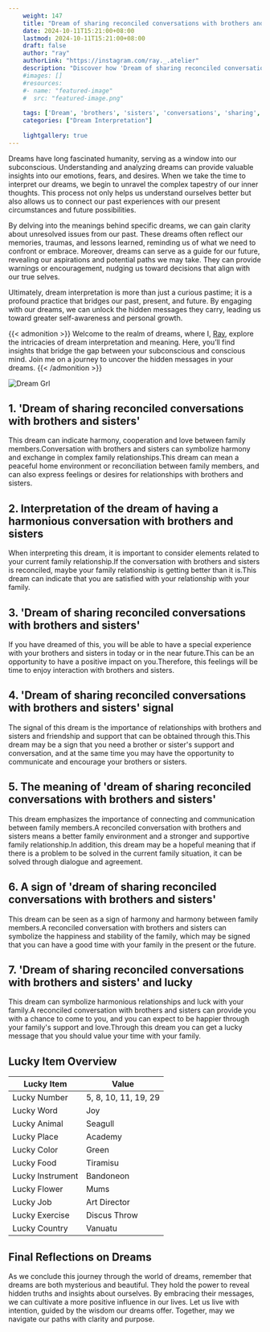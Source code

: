 ```yaml
---
    weight: 147
    title: "Dream of sharing reconciled conversations with brothers and sisters"  # Assuming 'title' column exists
    date: 2024-10-11T15:21:00+08:00
    lastmod: 2024-10-11T15:21:00+08:00
    draft: false
    author: "ray"
    authorLink: "https://instagram.com/ray._.atelier"
    description: "Discover how 'Dream of sharing reconciled conversations with brothers and sisters' can interpret your future and uncover its significant meanings in your life."
    #images: []
    #resources:
    #- name: "featured-image"
    #  src: "featured-image.png"
    
    tags: ['Dream', 'brothers', 'sisters', 'conversations', 'sharing', 'reconciled']
    categories: ["Dream Interpretation"]
    
    lightgallery: true
---
```

    
Dreams have long fascinated humanity, serving as a window into our subconscious. Understanding and analyzing dreams can provide valuable insights into our emotions, fears, and desires. When we take the time to interpret our dreams, we begin to unravel the complex tapestry of our inner thoughts. This process not only helps us understand ourselves better but also allows us to connect our past experiences with our present circumstances and future possibilities.

By delving into the meanings behind specific dreams, we can gain clarity about unresolved issues from our past. These dreams often reflect our memories, traumas, and lessons learned, reminding us of what we need to confront or embrace. Moreover, dreams can serve as a guide for our future, revealing our aspirations and potential paths we may take. They can provide warnings or encouragement, nudging us toward decisions that align with our true selves.

Ultimately, dream interpretation is more than just a curious pastime; it is a profound practice that bridges our past, present, and future. By engaging with our dreams, we can unlock the hidden messages they carry, leading us toward greater self-awareness and personal growth.

{{< admonition >}}
Welcome to the realm of dreams, where I, [Ray](https://instagram.com/ray._.atelier), explore the intricacies of dream interpretation and meaning. Here, you’ll find insights that bridge the gap between your subconscious and conscious mind. Join me on a journey to uncover the hidden messages in your dreams.
{{< /admonition >}}

![Dream Grl](https://cdn.pixabay.com/photo/2017/11/02/03/35/gothic-2910057_1280.jpg "Dream Grl")

## 1. 'Dream of sharing reconciled conversations with brothers and sisters'
This dream can indicate harmony, cooperation and love between family members.Conversation with brothers and sisters can symbolize harmony and exchange in complex family relationships.This dream can mean a peaceful home environment or reconciliation between family members, and can also express feelings or desires for relationships with brothers and sisters.

## 2. Interpretation of the dream of having a harmonious conversation with brothers and sisters
When interpreting this dream, it is important to consider elements related to your current family relationship.If the conversation with brothers and sisters is reconciled, maybe your family relationship is getting better than it is.This dream can indicate that you are satisfied with your relationship with your family.

## 3. 'Dream of sharing reconciled conversations with brothers and sisters'
If you have dreamed of this, you will be able to have a special experience with your brothers and sisters in today or in the near future.This can be an opportunity to have a positive impact on you.Therefore, this feelings will be time to enjoy interaction with brothers and sisters.

## 4. 'Dream of sharing reconciled conversations with brothers and sisters' signal
The signal of this dream is the importance of relationships with brothers and sisters and friendship and support that can be obtained through this.This dream may be a sign that you need a brother or sister's support and conversation, and at the same time you may have the opportunity to communicate and encourage your brothers or sisters.

## 5. The meaning of 'dream of sharing reconciled conversations with brothers and sisters'
This dream emphasizes the importance of connecting and communication between family members.A reconciled conversation with brothers and sisters means a better family environment and a stronger and supportive family relationship.In addition, this dream may be a hopeful meaning that if there is a problem to be solved in the current family situation, it can be solved through dialogue and agreement.

## 6. A sign of 'dream of sharing reconciled conversations with brothers and sisters'
This dream can be seen as a sign of harmony and harmony between family members.A reconciled conversation with brothers and sisters can symbolize the happiness and stability of the family, which may be signed that you can have a good time with your family in the present or the future.

## 7. 'Dream of sharing reconciled conversations with brothers and sisters' and lucky
This dream can symbolize harmonious relationships and luck with your family.A reconciled conversation with brothers and sisters can provide you with a chance to come to you, and you can expect to be happier through your family's support and love.Through this dream you can get a lucky message that you should value your time with your family.

## Lucky Item Overview
| Lucky Item          | Value              |
|---------------|--------------------|
| Lucky Number        | 5, 8, 10, 11, 19, 29  |
| Lucky Word          | Joy |
| Lucky Animal        | Seagull |
| Lucky Place         | Academy     |
| Lucky Color         | Green     |
| Lucky Food          | Tiramisu      |
| Lucky Instrument    | Bandoneon |
| Lucky Flower        | Mums    |
| Lucky Job           | Art Director       |
| Lucky Exercise      | Discus Throw  |
| Lucky Country       | Vanuatu    |


##  Final Reflections on Dreams

As we conclude this journey through the world of dreams, remember that dreams are both mysterious and beautiful. They hold the power to reveal hidden truths and insights about ourselves. By embracing their messages, we can cultivate a more positive influence in our lives. Let us live with intention, guided by the wisdom our dreams offer. Together, may we navigate our paths with clarity and purpose.
